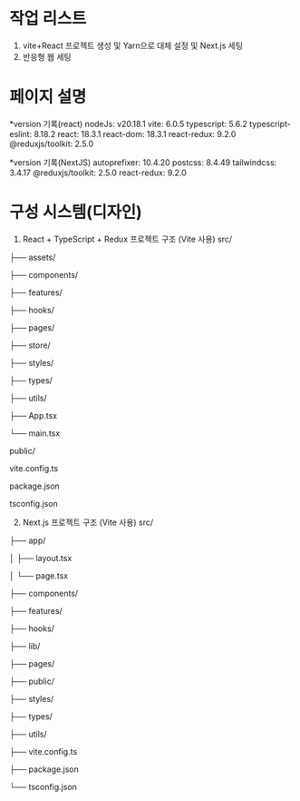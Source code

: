 # 작업 리스트
1. vite+React 프로젝트 생성 및 Yarn으로 대체 설정 및 Next.js 세팅
2. 반응형 웹 세팅
# 페이지 설명
*version 기록(react)
nodeJs: v20.18.1
vite: 6.0.5
typescript: 5.6.2
typescript-eslint: 8.18.2
react: 18.3.1
react-dom: 18.3.1
react-redux: 9.2.0
@reduxjs/toolkit: 2.5.0

*version 기록(NextJS)
autoprefixer: 10.4.20
postcss: 8.4.49
tailwindcss: 3.4.17
@reduxjs/toolkit: 2.5.0
react-redux: 9.2.0

# 구성 시스템(디자인)
1. React + TypeScript + Redux 프로젝트 구조 (Vite 사용)
src/

├── assets/

├── components/

├── features/

├── hooks/

├── pages/

├── store/

├── styles/

├── types/

├── utils/

├── App.tsx

└── main.tsx

public/

vite.config.ts

package.json

tsconfig.json



2. Next.js 프로젝트 구조 (Vite 사용)
src/

├── app/

│ ├── layout.tsx

│ └── page.tsx

├── components/

├── features/

├── hooks/

├── lib/

├── pages/

├── public/

├── styles/

├── types/

├── utils/

├── vite.config.ts

├── package.json

└── tsconfig.json